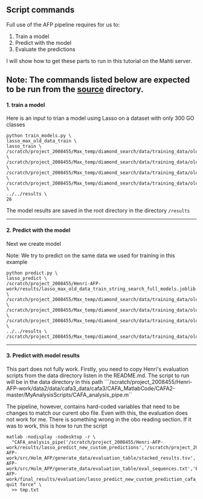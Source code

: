 ## Script commands



Full use of the AFP pipeline requires for us to:

1. Train a model
2. Predict with the model
3. Evaluate the predictions

I will show how to get these parts to run in this tutorial on the Mahti server.

Note: The commands listed below are expected to be run from the [source](./src/Holm_AFP) directory.
----

#### 1. train a model

Here is an input to trian a model using Lasso on a dataset with only 300 GO classes
```{bash}
python train_models.py \
lasso_max_old_data_train \
lasso_train \
/scratch/project_2008455/Max_temp/diamond_search/data/training_data/old_data_300_go_terms/truth_go_list.joblib \
/scratch/project_2008455/Max_temp/diamond_search/data/training_data/old_data_300_go_terms/X_sparse.npz \
/scratch/project_2008455/Max_temp/diamond_search/data/training_data/old_data_300_go_terms/y_sparse.npz \
/scratch/project_2008455/Max_temp/diamond_search/data/training_data/old_data_300_go_terms/feature_list.joblib \
../../results \
26
```

The model results are saved in the root directory in the directory ```/results```

---

#### 2.  Predict with the model

Next we create model 

Note: We try to predict on the same data we used for training in this example

```{bash}
python predict.py \
lasso_predict \
/scratch/project_2008455/Henri-AFP-work/results/lasso_max_old_data_train_string_search_full_models.joblib \
/scratch/project_2008455/Max_temp/diamond_search/data/training_data/old_data_300_go_terms/truth_go_list.joblib \
/scratch/project_2008455/Max_temp/diamond_search/data/training_data/old_data_300_go_terms/X_sparse.npz \
/scratch/project_2008455/Max_temp/diamond_search/data/training_data/old_data_300_go_terms/gene_list.joblib \
../../results \
/scratch/project_2008455/Max_temp/diamond_search/data/training_data/old_data_300_go_terms/feature_list.joblib
```

---

#### 3. Predict with model results

This part does not fully work. Firstly, you need to copy Henri's evaluation scripts from the data directory listen in the README.md. 
The script to run will be in the data directory in this path ```/scratch/project_2008455/Henri-AFP-work/data2/data/cafa3_data/cafa3/CAFA_MatlabCode/CAFA2-master/MyAnalysisScripts/CAFA_analysis_pipe.m``

The pipeline, however, contains hard-coded variables that need to be changes to match our curent obo file. Even with this, the evaluation does not work for me.
There is something wrong in the obo reading section. If it was to work, this is how to run the script
```
matlab -nodisplay -nodesktop -r \
  "CAFA_analysis_pipe('/scratch/project_2008455/Henri-AFP-work/results/lasso_predict_new_custom_predictions','/scratch/project_2008455/Henri-AFP-work/src/Holm_AFP/generate_data/evaluation_table/stacked_results.tsv','/scratch/project_2008455/Henri-AFP-work/src/Holm_AFP/generate_data/evaluation_table/eval_sequences.txt','BP','/scratch/project_2008455/Henri-AFP-work/final_results/evaluation/lasso_predict_new_custom_prediction_cafa_scores.txt'); quit force" \
  >> tmp.txt
```
